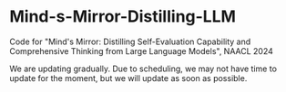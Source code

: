 # Mind-s-Mirror-Distilling-LLM
Code for "Mind's Mirror: Distilling Self-Evaluation Capability and Comprehensive Thinking from Large Language Models", NAACL 2024

We are updating gradually.
Due to scheduling, we may not have time to update for the moment, but we will update as soon as possible.
